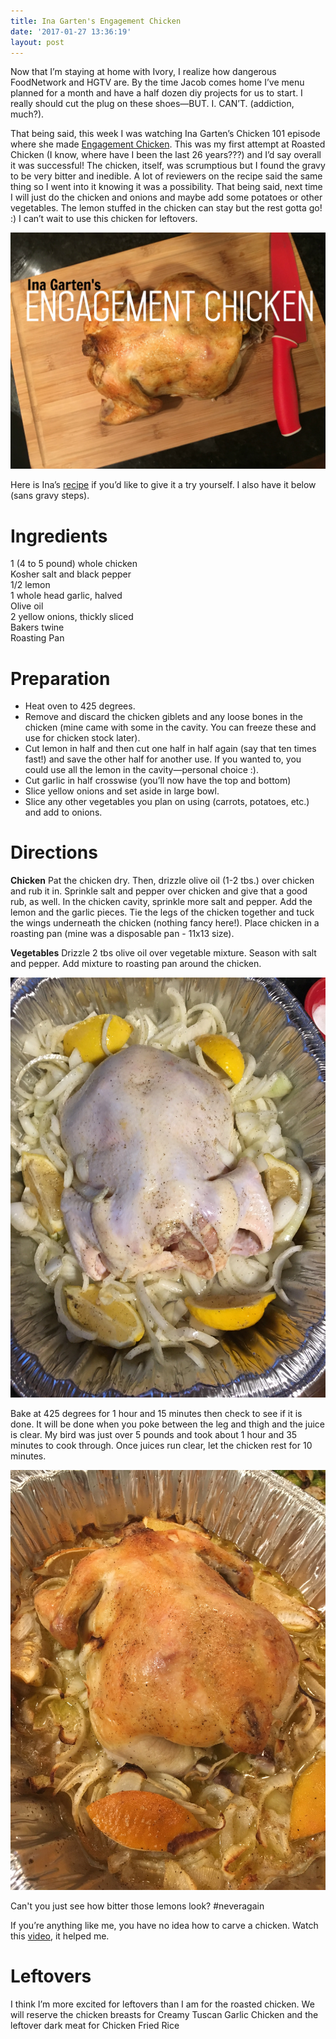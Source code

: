 ```yaml
---
title: Ina Garten's Engagement Chicken
date: '2017-01-27 13:36:19'
layout: post
---
```

Now that I’m staying at home with Ivory, I realize how dangerous FoodNetwork and HGTV are. By the time Jacob comes home I’ve menu planned for a month and have a half dozen diy projects for us to start. I really should cut the plug on these shoes—BUT. I. CAN’T. (addiction, much?).

That being said, this week I was watching Ina Garten’s Chicken 101 episode where she made [Engagement Chicken](http://www.foodnetwork.com/recipes/ina-garten/engagement-roast-chicken-recipe.html). This was my first attempt at Roasted Chicken (I know, where have I been the last 26 years???) and I’d say overall it was successful! The chicken, itself, was scrumptious but I found the gravy to be very bitter and inedible. A lot of reviewers on the recipe said the same thing so I went into it knowing it was a possibility. That being said, next time I will just do the chicken and onions and maybe add some potatoes or other vegetables. The lemon stuffed in the chicken can stay but the rest gotta go! :) I can’t wait to use this chicken for leftovers.

![](/uploads/2017/01/27/engagementchicken.jpg)

Here is Ina’s [recipe](http://www.foodnetwork.com/recipes/ina-garten/engagement-roast-chicken-recipe.html) if you’d like to give it a try yourself. I also have it below (sans gravy steps).

# Ingredients

1 (4 to 5 pound) whole chicken  
Kosher salt and black pepper  
1/2 lemon  
1 whole head garlic, halved  
Olive oil  
2 yellow onions, thickly sliced  
Bakers twine  
Roasting Pan

# Preparation

*   Heat oven to 425 degrees.
*   Remove and discard the chicken giblets and any loose bones in the chicken (mine came with some in the cavity. You can freeze these and use for chicken stock later).
*   Cut lemon in half and then cut one half in half again (say that ten times fast!) and save the other half for another use. If you wanted to, you could use all the lemon in the cavity—personal choice :).
*   Cut garlic in half crosswise (you’ll now have the top and bottom)
*   Slice yellow onions and set aside in large bowl.
*   Slice any other vegetables you plan on using (carrots, potatoes, etc.) and add to onions.

# Directions

**Chicken** Pat the chicken dry. Then, drizzle olive oil (1-2 tbs.) over chicken and rub it in. Sprinkle salt and pepper over chicken and give that a good rub, as well. In the chicken cavity, sprinkle more salt and pepper. Add the lemon and the garlic pieces. Tie the legs of the chicken together and tuck the wings underneath the chicken (nothing fancy here!). Place chicken in a roasting pan (mine was a disposable pan - 11x13 size). 

**Vegetables** Drizzle 2 tbs olive oil over vegetable mixture. Season with salt and pepper. Add mixture to roasting pan around the chicken.

![](/uploads/2017/01/27/IMG_6212.JPG)

Bake at 425 degrees for 1 hour and 15 minutes then check to see if it is done. It will be done when you poke between the leg and thigh and the juice is clear. My bird was just over 5 pounds and took about 1 hour and 35 minutes to cook through. Once juices run clear, let the chicken rest for 10 minutes.

![](/uploads/2017/01/27/IMG_6220.JPG)

Can't you just see how bitter those lemons look? #neveragain

If you’re anything like me, you have no idea how to carve a chicken. Watch this [video](https://www.youtube.com/watch?v=KnwyQLYTw8E), it helped me.

# Leftovers

I think I’m more excited for leftovers than I am for the roasted chicken. We will reserve the chicken breasts for Creamy Tuscan Garlic Chicken and the leftover dark meat for Chicken Fried Rice